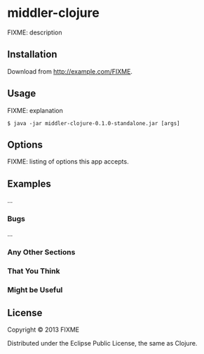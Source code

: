# middler-clojure

FIXME: description

## Installation

Download from http://example.com/FIXME.

## Usage

FIXME: explanation

    $ java -jar middler-clojure-0.1.0-standalone.jar [args]

## Options

FIXME: listing of options this app accepts.

## Examples

...

### Bugs

...

### Any Other Sections
### That You Think
### Might be Useful

## License

Copyright © 2013 FIXME

Distributed under the Eclipse Public License, the same as Clojure.
